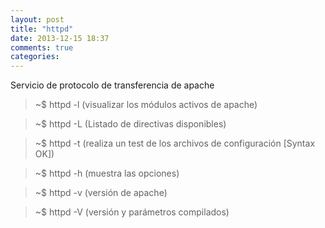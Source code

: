 ```yaml
---
layout: post
title: "httpd"
date: 2013-12-15 18:37
comments: true
categories: 
---
```

Servicio de protocolo de transferencia de apache

>~$ httpd -l  (visualizar los módulos activos de apache)

>~$ httpd -L  (Listado de directivas disponibles)

>~$ httpd -t  (realiza un test de los archivos de configuración [Syntax OK])

>~$ httpd -h  (muestra las opciones)

>~$ httpd -v (versión de apache)

>~$ httpd -V (versión y parámetros compilados)

